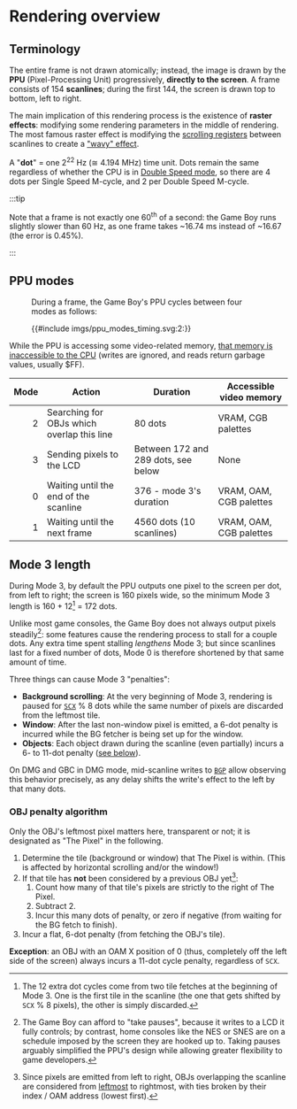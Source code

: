 # Rendering overview

## Terminology

The entire frame is not drawn atomically; instead, the image is drawn by the **<abbr>PPU</abbr>** (Pixel-Processing Unit) progressively, **directly to the screen**.
A frame consists of 154 **scanlines**; during the first 144, the screen is drawn top to bottom, left to right.

The main implication of this rendering process is the existence of **raster effects**: modifying some rendering parameters in the middle of rendering.
The most famous raster effect is modifying the [scrolling registers](<#LCD Position and Scrolling>) between scanlines to create a ["wavy" effect](https://gbdev.io/guides/deadcscroll#effects).

A "**dot**" = one 2<sup>22</sup> Hz (≅ 4.194 MHz) time unit.
Dots remain the same regardless of whether the CPU is in [Double Speed mode](<#FF4D — KEY1 (CGB Mode only): Prepare speed switch>), so there are 4 dots per Single Speed M-cycle, and 2 per Double Speed M-cycle.

:::tip

Note that a frame is not exactly one 60<sup>th</sup> of a second: the Game Boy runs slightly slower than 60 Hz, as one frame takes ~16.74 ms instead of ~16.67 (the error is 0.45%).

:::

## PPU modes

<figure><figcaption>

During a frame, the Game Boy's PPU cycles between four modes as follows:

</figcaption>

{{#include imgs/ppu_modes_timing.svg:2:}}

</figure>

While the PPU is accessing some video-related memory, [that memory is inaccessible to the CPU](<#Accessing VRAM and OAM>) (writes are ignored, and reads return garbage values, usually $FF).

Mode | Action                                     | Duration                             | Accessible video memory
----:|--------------------------------------------|--------------------------------------|-------------------------
  2  | Searching for OBJs which overlap this line | 80 dots                              | VRAM, CGB palettes
  3  | Sending pixels to the LCD                  | Between 172 and 289 dots, see below  | None
  0  | Waiting until the end of the scanline      | 376 - mode 3's duration              | VRAM, OAM, CGB palettes
  1  | Waiting until the next frame               | 4560 dots (10 scanlines)             | VRAM, OAM, CGB palettes

## Mode 3 length

During Mode 3, by default the PPU outputs one pixel to the screen per dot, from left to right; the screen is 160 pixels wide, so the minimum Mode 3 length is 160 + 12[^first12] = 172 dots.

Unlike most game consoles, the Game Boy does not always output pixels steadily[^crt]: some features cause the rendering process to stall for a couple dots.
Any extra time spent stalling *lengthens* Mode 3; but since scanlines last for a fixed number of dots, Mode 0 is therefore shortened by that same amount of time.

Three things can cause Mode 3 "penalties":

- **Background scrolling**: At the very beginning of Mode 3, rendering is paused for [`SCX`](<#FF42–FF43 — SCY, SCX: Background viewport Y position, X position>) % 8 dots while the same number of pixels are discarded from the leftmost tile.
- **Window**: After the last non-window pixel is emitted, a 6-dot penalty is incurred while the BG fetcher is being set up for the window.
- **Objects**: Each object drawn during the scanline (even partially) incurs a 6- to 11-dot penalty ([see below](<#OBJ penalty algorithm>)).

On DMG and GBC in DMG mode, mid-scanline writes to [`BGP`](<#FF47 — BGP (Non-CGB Mode only): BG palette data>) allow observing this behavior precisely, as any delay shifts the write's effect to the left by that many dots.

### OBJ penalty algorithm

Only the OBJ's leftmost pixel matters here, transparent or not; it is designated as "The Pixel" in the following.

1. Determine the tile (background or window) that The Pixel is within. (This is affected by horizontal scrolling and/or the window!)
2. If that tile has **not** been considered by a previous OBJ yet[^order]:
   1. Count how many of that tile's pixels are strictly to the right of The Pixel.
   2. Subtract 2.
   3. Incur this many dots of penalty, or zero if negative (from waiting for the BG fetch to finish).
3. Incur a flat, 6-dot penalty (from fetching the OBJ's tile).

**Exception**: an OBJ with an OAM X position of 0 (thus, completely off the left side of the screen) always incurs a 11-dot cycle penalty, regardless of `SCX`.


[^first12]: The 12 extra dot cycles come from two tile fetches at the beginning of Mode 3. One is the first tile in the scanline (the one that gets shifted by `SCX` % 8 pixels), the other is simply discarded.

[^crt]: The Game Boy can afford to "take pauses", because it writes to a LCD it fully controls; by contrast, home consoles like the NES or SNES are on a schedule imposed by the screen they are hooked up to. Taking pauses arguably simplified the PPU's design while allowing greater flexibility to game developers.

[^order]: Since pixels are emitted from left to right, OBJs overlapping the scanline are considered from [leftmost](<#Byte 1 — X Position>) to rightmost, with ties broken by their index / OAM address (lowest first).
